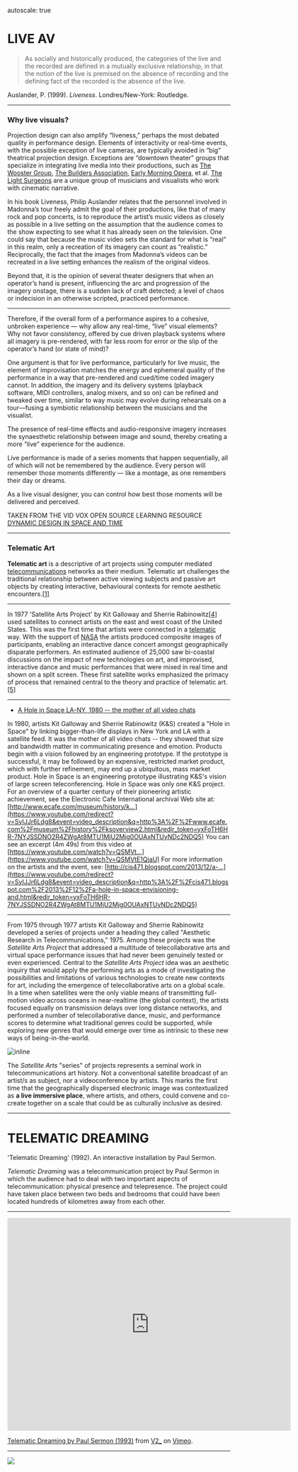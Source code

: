 autoscale: true

# LIVE AV



> As socially and historically produced, the categories of the live and the recorded are defined in a mutually exclusive relationship, in that the notion of the live is premised on the absence of recording and the defining fact of the recorded is the absence of the live.

Auslander, P. (1999). *Liveness*. Londres/New-York: Routledge.



---



### Why live visuals?

Projection design can also amplify “liveness,” perhaps the most debated quality in performance design. Elements of interactivity or real-time events, with the possible exception of live cameras, are typically avoided in “big” theatrical projection design. Exceptions are “downtown theater” groups that specialize in integrating live media into their productions, such as [The Wooster Group](https://thewoostergroup.org/blog/), [The Builders Association](https://www.thebuildersassociation.org/), [Early Morning Opera](http://earlymorningopera.com/wp/about/), et al. [The Light Surgeons](http://www.lightsurgeons.com/) are a unique group of musicians and visualists who work with cinematic narrative.

In his book Liveness, Philip Auslander relates that the personnel involved in Madonna’s tour freely admit the goal of their productions, like that of many rock and pop concerts, is to reproduce the artist’s music videos as closely as possible in a live setting on the assumption that the audience comes to the show expecting to see what it has already seen on the television. One could say that because the music video sets the standard for what is “real” in this realm, only a recreation of its imagery can count as “realistic.” Reciprocally, the fact that the images from Madonna’s videos can be recreated in a live setting enhances the realism of the original videos.

Beyond that, it is the opinion of several theater designers that when an operator’s hand is present, influencing the arc and progression of the imagery onstage, there is a sudden lack of craft detected; a level of chaos or indecision in an otherwise scripted, practiced performance.



---



Therefore, if the overall form of a performance aspires to a cohesive, unbroken experience — why allow any real-time, “live” visual elements? Why not favor consistency, offered by cue driven playback systems where all imagery is pre-rendered, with far less room for error or the slip of the operator’s hand (or state of mind)?

One argument is that for live performance, particularly for live music, the element of improvisation matches the energy and ephemeral quality of the performance in a way that pre-rendered and cued/time coded imagery cannot. In addition, the imagery and its delivery systems (playback software, MIDI controllers, analog mixers, and so on) can be refined and tweaked over time, similar to way music may evolve during rehearsals on a tour—fusing a symbiotic relationship between the musicians and the visualist.

The presence of real-time effects and audio-responsive imagery increases the synaesthetic relationship between image and sound, thereby creating a more “live” experience for the audience.

Live performance is made of a series moments that happen sequentially, all of which will not be remembered by the audience. Every person will remember those moments differently — like a montage, as one remembers their day or dreams.

As a live visual designer, you can control how best those moments will be delivered and perceived.

TAKEN FROM THE VID VOX OPEN SOURCE LEARNING RESOURCE [DYNAMIC DESIGN IN SPACE AND TIME](https://vidvox.github.io/vvedu/index.html)



------



### Telematic Art



**Telematic art** is a descriptive of art projects using computer mediated [telecommunications](https://en.wikipedia.org/wiki/Telecommunications) networks as their medium. Telematic art challenges the traditional relationship between active viewing subjects and passive art objects by creating interactive, behavioural contexts for remote aesthetic encounters.[[1]](https://en.wikipedia.org/wiki/Telematic_art#cite_note-1) 



---

In 1977 'Satellite Arts Project' by Kit Galloway and Sherrie Rabinowitz[[4]](https://en.wikipedia.org/wiki/Telematic_art#cite_note-4) used satellites to connect artists on the east and west coast of the United States. This was the first time that artists were connected in a [telematic](https://en.wikipedia.org/wiki/Telematic) way. With the support of [NASA](https://en.wikipedia.org/wiki/NASA) the artists produced composite images of participants, enabling an interactive dance concert amongst geographically disparate performers. An estimated audience of 25,000 saw bi-coastal discussions on the impact of new technologies on art, and improvised, interactive dance and music performances that were mixed in real time and shown on a split screen. These first satellite works emphasized the primacy of process that remained central to the theory and practice of telematic art.[[5]](https://en.wikipedia.org/wiki/Telematic_art#cite_note-5)



---

- [A Hole in Space LA-NY, 1980 -- the mother of all video chats](https://www.youtube.com/watch?v=SyIJJr6Ldg8)

In 1980, artists Kit Galloway and Sherrie Rabinowitz (K&S) created a "Hole in Space" by linking bigger-than-life displays in New York and LA with a satellite feed. It was the mother of all video chats -- they showed that size and bandwidth matter in communicating presence and emotion. Products begin with a vision followed by an engineering prototype. If the prototype is successful, it may be followed by an expensive, restricted market product, which with further refinement, may end up a ubiquitous, mass market product. Hole in Space is an engineering prototype illustrating K&S's vision of large screen teleconferencing. Hole in Space was only one K&S project. For an overview of a quarter century of their pioneering artistic achievement, see the Electronic Cafe International archival Web site at: [http://www.ecafe.com/museum/history/k...](https://www.youtube.com/redirect?v=SyIJJr6Ldg8&event=video_description&q=http%3A%2F%2Fwww.ecafe.com%2Fmuseum%2Fhistory%2Fksoverview2.html&redir_token=yxFoTH6HR-7NYJSSDNO2R4ZWgAt8MTU1MjU2Mjg0OUAxNTUyNDc2NDQ5) You can see an excerpt (4m 49s) from this video at [https://www.youtube.com/watch?v=QSMVt...](https://www.youtube.com/watch?v=QSMVtE1QjaU) For more information on the artists and the event, see: [http://cis471.blogspot.com/2013/12/a-...](https://www.youtube.com/redirect?v=SyIJJr6Ldg8&event=video_description&q=http%3A%2F%2Fcis471.blogspot.com%2F2013%2F12%2Fa-hole-in-space-envisioning-and.html&redir_token=yxFoTH6HR-7NYJSSDNO2R4ZWgAt8MTU1MjU2Mjg0OUAxNTUyNDc2NDQ5)

  

------

From 1975 through 1977 artists Kit Galloway and Sherrie Rabinowitz developed a series of projects under a heading they called "Aesthetic Research in Telecommunications," 1975. Among these projects was the _Satellite Arts Project_ that addressed a multitude of telecollaborative arts and virtual space performance issues that had never been genuinely tested or even experienced. Central to the _Satellite Arts Project_ idea was an aesthetic inquiry that would apply the performing arts as a mode of investigating the possibilities and limitations of various technologies to create new contexts for art, including the emergence of telecollaborative arts on a global scale. In a time when satellites were the only viable means of transmitting full-motion video across oceans in near-realtime (the global context), the artists focused equally on transmission delays over long distance networks, and performed a number of telecollaborative dance, music, and performance scores to determine what traditional genres could be supported, while exploring new genres that would emerge over time as intrinsic to these new ways of being-in-the-world. 

![inline](http://www.ecafe.com/museum/history/sa_2.jpg)

The _Satellite Arts_ "series" of projects represents a seminal work in telecommunications art history. Not a conventional satellite broadcast of an artist/s as subject, nor a videoconference by artists. This marks the first time that the geographically dispersed electronic image was contextualized as **a live immersive place**, where artists, and others, could convene and co-create together on a scale that could be as culturally inclusive as desired.



---



# TELEMATIC DREAMING

'Telematic Dreaming' (1992). An interactive installation by Paul Sermon.

_Telematic Dreaming_ was a telecommunication project by Paul Sermon in which the audience had to deal with two important aspects of telecommunication: physical presence and telepresence. The project could have taken place between two beds and bedrooms that could have been located hundreds of kilometres away from each other.



---

<iframe src="https://player.vimeo.com/video/44862244?color=83a30f&portrait=0" width="640" height="480" frameborder="0" allow="autoplay; fullscreen" allowfullscreen></iframe>
<p><a href="https://vimeo.com/44862244">Telematic Dreaming by Paul Sermon (1993)</a> from <a href="https://vimeo.com/v2unstable">V2_</a> on <a href="https://vimeo.com">Vimeo</a>.</p>

---



![](https://vimeo.com/44862244)

